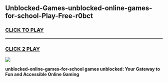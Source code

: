 
## Unblocked-Games-unblocked-online-games-for-school-Play-Free-r0bct
<h3>
<a href="https://premium76.site?title=unblocked-online-games-for-school&ref=10A">CLICK TO PLAY</a></h3>
<hr>

<h3>
<a href="https://premium76.site?title=unblocked-online-games-for-school&ref=10A">CLICK 2 PLAY</a>
  
</h3>

<a href="https://premium76.site?title=unblocked-online-games-for-school&ref=10A"><img src="https://clearcache.store/games.png"></a>


**unblocked-online-games-for-school games unblocked: Your Gateway to Fun and Accessible Online Gaming**
